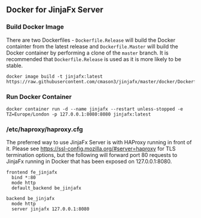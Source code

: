## Docker for JinjaFx Server

### Build Docker Image

There are two Dockerfiles - `Dockerfile.Release` will build the Docker containter from the latest release and `Dockerfile.Master` will build the Docker container by performing a clone of the `master` branch. It is recommended that `Dockerfile.Release` is used as it is more likely to be stable.

```
docker image build -t jinjafx:latest https://raw.githubusercontent.com/cmason3/jinjafx/master/docker/Dockerfile.Release
```

### Run Docker Container
```
docker container run -d --name jinjafx --restart unless-stopped -e TZ=Europe/London -p 127.0.0.1:8080:8080 jinjafx:latest
```

### /etc/haproxy/haproxy.cfg

The preferred way to use JinjaFx Server is with HAProxy running in front of it. Please see https://ssl-config.mozilla.org/#server=haproxy for TLS termination options, but the following will forward port 80 requests to JinjaFx running in Docker that has been exposed on 127.0.0.1:8080.

```
frontend fe_jinjafx
  bind *:80
  mode http
  default_backend be_jinjafx

backend be_jinjafx
  mode http
  server jinjafx 127.0.0.1:8080
```
